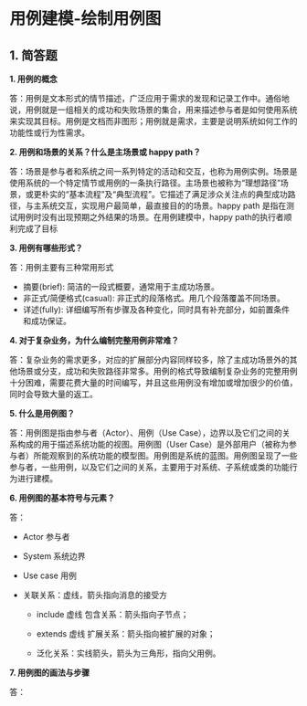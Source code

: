 # 用例建模-绘制用例图


## 1. 简答题


   **1. 用例的概念**
 
   答：用例是文本形式的情节描述，广泛应用于需求的发现和记录工作中。通俗地说，用例就是一组相关的成功和失败场景的集合，用来描述参与者是如何使用系统来实现其目标。用例是文档而非图形；用例就是需求，主要是说明系统如何工作的功能性或行为性需求。
 
   **2. 用例和场景的关系？什么是主场景或 happy path？**
 
   答：场景是参与者和系统之间一系列特定的活动和交互，也称为用例实例。场景是使用系统的一个特定情节或用例的一条执行路径。主场景也被称为“理想路径”场景，或更朴实的“基本流程”及“典型流程”。它描述了满足涉众关注点的典型成功路径，与主系统交互，实现用户最简单，最直接目的的场景。happy path 是指在测试用例时没有出现预期之外结果的场景。在用例建模中，happy path的执行者顺利完成了目标
   
   **3. 用例有哪些形式？**
   
   答：用例主要有三种常用形式
   
   + 摘要(brief): 简洁的一段式概要，通常用于主成功场景。
   + 非正式/简便格式(casual): 非正式的段落格式。用几个段落覆盖不同场景。
   + 详述(fully): 详细编写所有步骤及各种变化，同时具有补充部分，如前置条件和成功保证。
   
   **4. 对于复杂业务，为什么编制完整用例非常难？**
   
   答：复杂业务的需求更多，对应的扩展部分内容同样较多，除了主成功场景外的其他场景或分支，成功和失败路径非常多。用例的格式导致编制复杂业务的完整用例十分困难，需要花费大量的时间编写，并且这些用例没有增加或增加很少的价值，同时会导致大量的返工。
   
   **5. 什么是用例图？**
   
   答：用例图是指由参与者（Actor）、用例（Use Case），边界以及它们之间的关系构成的用于描述系统功能的视图。用例图（User Case）是外部用户（被称为参与者）所能观察到的系统功能的模型图。用例图是系统的蓝图。用例图呈现了一些参与者，一些用例，以及它们之间的关系，主要用于对系统、子系统或类的功能行为进行建模。
   
   **6. 用例图的基本符号与元素？**
   
   答：
   + Actor 参与者
   
   + System 系统边界
   
   + Use case 用例
   
   + 关联关系：虚线，箭头指向消息的接受方
   
      * include 虚线 包含关系：箭头指向子节点；
      
      * extends 虚线 扩展关系：箭头指向被扩展的对象；
      
      * 泛化关系：实线箭头，箭头为三角形，指向父用例。
      
   **7. 用例图的画法与步骤**
   
   答：
      
      

                                                               
